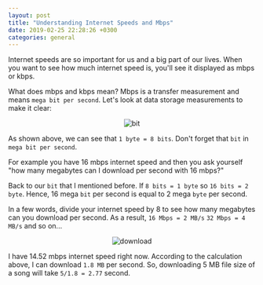 ```yaml
---
layout: post
title: "Understanding Internet Speeds and Mbps"
date: 2019-02-25 22:28:26 +0300
categories: general
---
```


Internet speeds are so important for us and a big part of our lives. When you want to see how much internet speed is, you'll see it displayed as mbps or kbps. 

What does mbps and kbps mean? Mbps is a transfer measurement and means `mega bit per second`. Let's look at data storage measurements to make it clear:
<br>
<p align="center">
  <img src="https://bayramcicek.com.tr/folder/bit.png" alt="bit"/>
</p>

As shown above, we can see that `1 byte = 8 bits`. Don't forget that `bit` in `mega bit per second`.

For example you have 16 mbps internet speed and then you ask yourself "how many megabytes can I download per second with 16 mbps?"

Back to our `bit` that I mentioned before. If `8 bits = 1 byte` so `16 bits = 2 byte`. Hence, 16 mega `bit` per second is equal to 2 mega `byte` per second. 

In a few words, divide your internet speed by 8 to see how many megabytes can you download per second.
As a result, `16 Mbps = 2 MB/s` `32 Mbps = 4 MB/s` and so on...
<p align="center">
  <img src="https://bayramcicek.com.tr/folder/down.png" alt="download"/>
</p>

I have 14.52 mbps internet speed right now. According to the calculation above, I can download `1.8 MB` per second. So, downloading 5 MB file size of a song will take `5/1.8 = 2.77` second.